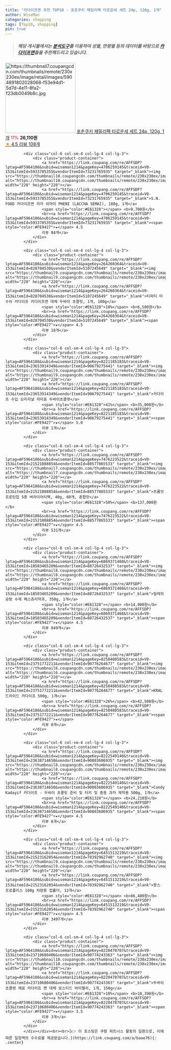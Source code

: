 ```yaml
---
title: "카다이프면 추천 TOP10 - 포춘쿠키 패밀리팩 타로운세 세트 24p, 120g, 1개"
author: WiseMan
categories: shopping
tags: [Top10, shopping]
pin: true
---
```


> ##### 해당 게시물에서는 [**분석도구**](https://itemscout.io/)를 이용하여 **성별**, **연령별** 등의 데이터를 바탕으로 [**카다이프면**](https://link.coupang.com/a/baae76)들을 추천해드리고 있습니다.
<div class="container"><div class="row">
            <div class="col-6 col-sm-4 col-lg-4 col-lg-3">
                <div class="product-container">
                    <a href="https://link.coupang.com/re/AFFSDP?lptag=AF5964186&subid=wiseman1214&pageKey=6342512394&traceid=V0-153&itemId=18506607615&vendorItemId=84641985853" target="_blank"><img src="https://thumbnail7.coupangcdn.com/thumbnails/remote/230x230ex/image/retail/images/5904891802028068-f53e94d1-5d7d-4e11-8fa2-f23db0049b8c.jpg" alt="https://thumbnail7.coupangcdn.com/thumbnails/remote/230x230ex/image/retail/images/5904891802028068-f53e94d1-5d7d-4e11-8fa2-f23db0049b8c.jpg" width="220" height="220"></a>
                    <a href="https://link.coupang.com/re/AFFSDP?lptag=AF5964186&subid=wiseman1214&pageKey=6342512394&traceid=V0-153&itemId=18506607615&vendorItemId=84641985853" target="_blank">포춘쿠키 패밀리팩 타로운세 세트 24p, 120g, 1개</a>
                    <span style="color:#E61328">11%</span> <b>26,110원</b>
                    <br><a href="https://link.coupang.com/re/AFFSDP?lptag=AF5964186&subid=wiseman1214&pageKey=6342512394&traceid=V0-153&itemId=18506607615&vendorItemId=84641985853" target="_blank"><span style="color:#FE9427">★</span> 4.5
                    리뷰 108개</a>
                </div>
            </div>
            
            <div class="col-6 col-sm-4 col-lg-4 col-lg-3">
                <div class="product-container">
                    <a href="https://link.coupang.com/re/AFFSDP?lptag=AF5964186&subid=wiseman1214&pageKey=4706259145&traceid=V0-153&itemId=5933785355&vendorItemId=73231765935" target="_blank"><img src="https://thumbnail10.coupangcdn.com/thumbnails/remote/230x230ex/image/vendor_inventory/1917/14a77f0937ca4e214622753eaab4104bd3bf096d2b1a55651cc8adccf3d7.jpg" alt="https://thumbnail10.coupangcdn.com/thumbnails/remote/230x230ex/image/vendor_inventory/1917/14a77f0937ca4e214622753eaab4104bd3bf096d2b1a55651cc8adccf3d7.jpg" width="220" height="220"></a>
                    <a href="https://link.coupang.com/re/AFFSDP?lptag=AF5964186&subid=wiseman1214&pageKey=4706259145&traceid=V0-153&itemId=5933785355&vendorItemId=73231765935" target="_blank">S.N. FOOD 카다이프면 라자 쉬마이 PHENI (LACCHA SEMAI), 180g, 1개</a>
                    <span style="color:#E61328"></span> <b>9,700원</b>
                    <br><a href="https://link.coupang.com/re/AFFSDP?lptag=AF5964186&subid=wiseman1214&pageKey=4706259145&traceid=V0-153&itemId=5933785355&vendorItemId=73231765935" target="_blank"><span style="color:#FE9427">★</span> 4.5
                    리뷰 84개</a>
                </div>
            </div>
            
            <div class="col-6 col-sm-4 col-lg-4 col-lg-3">
                <div class="product-container">
                    <a href="https://link.coupang.com/re/AFFSDP?lptag=AF5964186&subid=wiseman1214&pageKey=264260364&traceid=V0-153&itemId=828704530&vendorItemId=5107245649" target="_blank"><img src="https://thumbnail9.coupangcdn.com/thumbnails/remote/230x230ex/image/vendor_inventory/1f72/59452ae0a0ef63e1a9dfe65bd01f88f22782890366f05b5d6ef12811e912.jpg" alt="https://thumbnail9.coupangcdn.com/thumbnails/remote/230x230ex/image/vendor_inventory/1f72/59452ae0a0ef63e1a9dfe65bd01f88f22782890366f05b5d6ef12811e912.jpg" width="220" height="220"></a>
                    <a href="https://link.coupang.com/re/AFFSDP?lptag=AF5964186&subid=wiseman1214&pageKey=264260364&traceid=V0-153&itemId=828704530&vendorItemId=5107245649" target="_blank">티파티 미수아 카다이프 카다이프면 대체 두바이 초콜릿, 1개, 100g</a>
                    <span style="color:#E61328">10%</span> <b>6,500원</b>
                    <br><a href="https://link.coupang.com/re/AFFSDP?lptag=AF5964186&subid=wiseman1214&pageKey=264260364&traceid=V0-153&itemId=828704530&vendorItemId=5107245649" target="_blank"><span style="color:#FE9427">★</span> 4.5
                    리뷰 18개</a>
                </div>
            </div>
            
            <div class="col-6 col-sm-4 col-lg-4 col-lg-3">
                <div class="product-container">
                    <a href="https://link.coupang.com/re/AFFSDP?lptag=AF5964186&subid=wiseman1214&pageKey=8221185183&traceid=V0-153&itemId=23653914349&vendorItemId=90679275441" target="_blank"><img src="https://thumbnail9.coupangcdn.com/thumbnails/remote/230x230ex/image/vendor_inventory/e344/a31eff18b7eda3adb4bd185a75ad82e4485d3ad04943ca1d7e496423e2ac.jpg" alt="https://thumbnail9.coupangcdn.com/thumbnails/remote/230x230ex/image/vendor_inventory/e344/a31eff18b7eda3adb4bd185a75ad82e4485d3ad04943ca1d7e496423e2ac.jpg" width="220" height="220"></a>
                    <a href="https://link.coupang.com/re/AFFSDP?lptag=AF5964186&subid=wiseman1214&pageKey=8221185183&traceid=V0-153&itemId=23653914349&vendorItemId=90679275441" target="_blank">카다이프 수입 오리지널 자미표 두바이초콜렛</a>
                    <span style="color:#E61328">41%</span> <b>35,000원</b>
                    <br><a href="https://link.coupang.com/re/AFFSDP?lptag=AF5964186&subid=wiseman1214&pageKey=8221185183&traceid=V0-153&itemId=23653914349&vendorItemId=90679275441" target="_blank"><span style="color:#FE9427">★</span> 5.0
                    리뷰 1개</a>
                </div>
            </div>
            
            <div class="col-6 col-sm-4 col-lg-4 col-lg-3">
                <div class="product-container">
                    <a href="https://link.coupang.com/re/AFFSDP?lptag=AF5964186&subid=wiseman1214&pageKey=7476223522&traceid=V0-153&itemId=21521888854&vendorItemId=88577865533" target="_blank"><img src="https://thumbnail7.coupangcdn.com/thumbnails/remote/230x230ex/image/vendor_inventory/7e6c/7ee35131f2a2d267d3bfadb9d4de439a35b55edeba80385b20935c27f410.jpg" alt="https://thumbnail7.coupangcdn.com/thumbnails/remote/230x230ex/image/vendor_inventory/7e6c/7ee35131f2a2d267d3bfadb9d4de439a35b55edeba80385b20935c27f410.jpg" width="220" height="220"></a>
                    <a href="https://link.coupang.com/re/AFFSDP?lptag=AF5964186&subid=wiseman1214&pageKey=7476223522&traceid=V0-153&itemId=21521888854&vendorItemId=88577865533" target="_blank">프롬잇 프로틴칩 5종 버라이어티팩, 40g, 60개, 혼합맛</a>
                    <span style="color:#E61328">50%</span> <b>137,000원</b>
                    <br><a href="https://link.coupang.com/re/AFFSDP?lptag=AF5964186&subid=wiseman1214&pageKey=7476223522&traceid=V0-153&itemId=21521888854&vendorItemId=88577865533" target="_blank"><span style="color:#FE9427">★</span> 4.5
                    리뷰 531개</a>
                </div>
            </div>
            
            <div class="col-6 col-sm-4 col-lg-4 col-lg-3">
                <div class="product-container">
                    <a href="https://link.coupang.com/re/AFFSDP?lptag=AF5964186&subid=wiseman1214&pageKey=6869371468&traceid=V0-153&itemId=18503465209&vendorItemId=88726432537" target="_blank"><img src="https://thumbnail8.coupangcdn.com/thumbnails/remote/230x230ex/image/vendor_inventory/ffdd/e73d546747e6ffed471bedb6b2a531112f09d00812831bfb8a0786446ff0.png" alt="https://thumbnail8.coupangcdn.com/thumbnails/remote/230x230ex/image/vendor_inventory/ffdd/e73d546747e6ffed471bedb6b2a531112f09d00812831bfb8a0786446ff0.png" width="220" height="220"></a>
                    <a href="https://link.coupang.com/re/AFFSDP?lptag=AF5964186&subid=wiseman1214&pageKey=6869371468&traceid=V0-153&itemId=18503465209&vendorItemId=88726432537" target="_blank">밀레의공방 수제 페스츄리약과, 350g, 1개</a>
                    <span style="color:#E61328"></span> <b>14,900원</b>
                    <br><a href="https://link.coupang.com/re/AFFSDP?lptag=AF5964186&subid=wiseman1214&pageKey=6869371468&traceid=V0-153&itemId=18503465209&vendorItemId=88726432537" target="_blank"><span style="color:#FE9427">★</span> 4.5
                    리뷰 849개</a>
                </div>
            </div>
            
            <div class="col-6 col-sm-4 col-lg-4 col-lg-3">
                <div class="product-container">
                    <a href="https://link.coupang.com/re/AFFSDP?lptag=AF5964186&subid=wiseman1214&pageKey=8250480583&traceid=V0-153&itemId=23751772211&vendorItemId=90776264677" target="_blank"><img src="https://thumbnail6.coupangcdn.com/thumbnails/remote/230x230ex/image/vendor_inventory/6fb1/290a4c316d7312ff06f29ee1465c36dcaf06a410575719fa85a1fc854704.jpg" alt="https://thumbnail6.coupangcdn.com/thumbnails/remote/230x230ex/image/vendor_inventory/6fb1/290a4c316d7312ff06f29ee1465c36dcaf06a410575719fa85a1fc854704.jpg" width="220" height="220"></a>
                    <a href="https://link.coupang.com/re/AFFSDP?lptag=AF5964186&subid=wiseman1214&pageKey=8250480583&traceid=V0-153&itemId=23751772211&vendorItemId=90776264677" target="_blank">KRAL 드라이드 카다이프 500g, 1개</a>
                    <span style="color:#E61328">26%</span> <b>42,500원</b>
                    <br><a href="https://link.coupang.com/re/AFFSDP?lptag=AF5964186&subid=wiseman1214&pageKey=8250480583&traceid=V0-153&itemId=23751772211&vendorItemId=90776264677" target="_blank"><span style="color:#FE9427">★</span> 
                    리뷰 0개</a>
                </div>
            </div>
            
            <div class="col-6 col-sm-4 col-lg-4 col-lg-3">
                <div class="product-container">
                    <a href="https://link.coupang.com/re/AFFSDP?lptag=AF5964186&subid=wiseman1214&pageKey=8222549140&traceid=V0-153&itemId=23638714650&vendorItemId=90803606935" target="_blank"><img src="https://thumbnail8.coupangcdn.com/thumbnails/remote/230x230ex/image/vendor_inventory/ccfe/762b2fe46f1f2135c02564f3d7f6c2ab1d56503f720a472ca64244ec393b.jpg" alt="https://thumbnail8.coupangcdn.com/thumbnails/remote/230x230ex/image/vendor_inventory/ccfe/762b2fe46f1f2135c02564f3d7f6c2ab1d56503f720a472ca64244ec393b.jpg" width="220" height="220"></a>
                    <a href="https://link.coupang.com/re/AFFSDP?lptag=AF5964186&subid=wiseman1214&pageKey=8222549140&traceid=V0-153&itemId=23638714650&vendorItemId=90803606935" target="_blank">Candy Kadayif 카다이프 - 두바이 초콜릿 준비 및 터키 및 중동 과자 제작용 500g, 1개</a>
                    <span style="color:#E61328"></span> <b>24,210원</b>
                    <br><a href="https://link.coupang.com/re/AFFSDP?lptag=AF5964186&subid=wiseman1214&pageKey=8222549140&traceid=V0-153&itemId=23638714650&vendorItemId=90803606935" target="_blank"><span style="color:#FE9427">★</span> 4.5
                    리뷰 6개</a>
                </div>
            </div>
            
            <div class="col-6 col-sm-4 col-lg-4 col-lg-3">
                <div class="product-container">
                    <a href="https://link.coupang.com/re/AFFSDP?lptag=AF5964186&subid=wiseman1214&pageKey=6451513219&traceid=V0-153&itemId=21523162054&vendorItemId=78392962740" target="_blank"><img src="https://thumbnail9.coupangcdn.com/thumbnails/remote/230x230ex/image/vendor_inventory/1207/d2628f1007d8a8de2928726861e7a2227f1c633d03816794632baa643013.jpg" alt="https://thumbnail9.coupangcdn.com/thumbnails/remote/230x230ex/image/vendor_inventory/1207/d2628f1007d8a8de2928726861e7a2227f1c633d03816794632baa643013.jpg" width="220" height="220"></a>
                    <a href="https://link.coupang.com/re/AFFSDP?lptag=AF5964186&subid=wiseman1214&pageKey=6451513219&traceid=V0-153&itemId=21523162054&vendorItemId=78392962740" target="_blank">몽스 프로폴리스 100g 차량용 컵홀더, 12개</a>
                    <span style="color:#E61328"></span> <b>86,400원</b>
                    <br><a href="https://link.coupang.com/re/AFFSDP?lptag=AF5964186&subid=wiseman1214&pageKey=6451513219&traceid=V0-153&itemId=21523162054&vendorItemId=78392962740" target="_blank"><span style="color:#FE9427">★</span> 4.5
                    리뷰 3497개</a>
                </div>
            </div>
            
            <div class="col-6 col-sm-4 col-lg-4 col-lg-3">
                <div class="product-container">
                    <a href="https://link.coupang.com/re/AFFSDP?lptag=AF5964186&subid=wiseman1214&pageKey=8220470707&traceid=V0-153&itemId=23710680406&vendorItemId=90774243363" target="_blank"><img src="https://thumbnail10.coupangcdn.com/thumbnails/remote/230x230ex/image/vendor_inventory/080f/66df8475c5ec5a2c462a25dc607ae6d7557384872796bde82233e38f50e2.png" alt="https://thumbnail10.coupangcdn.com/thumbnails/remote/230x230ex/image/vendor_inventory/080f/66df8475c5ec5a2c462a25dc607ae6d7557384872796bde82233e38f50e2.png" width="220" height="220"></a>
                    <a href="https://link.coupang.com/re/AFFSDP?lptag=AF5964186&subid=wiseman1214&pageKey=8220470707&traceid=V0-153&itemId=23710680406&vendorItemId=90774243363" target="_blank">두바이 초콜렛 재료 카다이프 면 대체 로스티드 버미첼리, 1개, 150g</a>
                    <span style="color:#E61328">10%</span> <b>10,390원</b>
                    <br><a href="https://link.coupang.com/re/AFFSDP?lptag=AF5964186&subid=wiseman1214&pageKey=8220470707&traceid=V0-153&itemId=23710680406&vendorItemId=90774243363" target="_blank"><span style="color:#FE9427">★</span> 3.5
                    리뷰 3개</a>
                </div>
            </div>
            </div></div><br><br>[👉 이 포스팅은 쿠팡 파트너스 활동의 일환으로, 이에 따른 일정액의 수수료를 제공받습니다.](https://link.coupang.com/a/baae76){: .center}